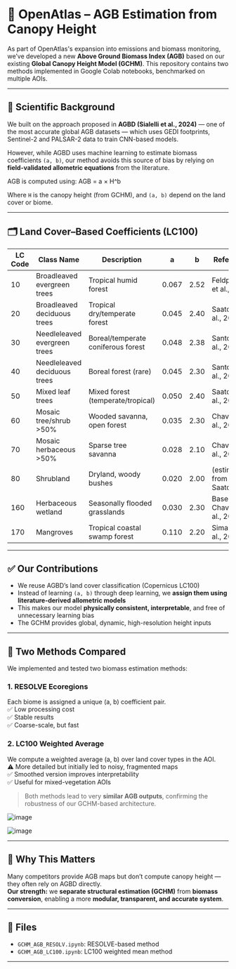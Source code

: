 # 🌳 OpenAtlas – AGB Estimation from Canopy Height

As part of OpenAtlas's expansion into emissions and biomass monitoring, we’ve developed a new **Above Ground Biomass Index (AGB)** based on our existing **Global Canopy Height Model (GCHM)**. This repository contains two methods implemented in Google Colab notebooks, benchmarked on multiple AOIs.

---

## 🧠 Scientific Background

We built on the approach proposed in **AGBD (Sialelli et al., 2024)** — one of the most accurate global AGB datasets — which uses GEDI footprints, Sentinel-2 and PALSAR-2 data to train CNN-based models.

However, while AGBD uses machine learning to estimate biomass coefficients `(a, b)`, our method avoids this source of bias by relying on **field-validated allometric equations** from the literature.

AGB is computed using: AGB = a × H^b

Where `H` is the canopy height (from GCHM), and `(a, b)` depend on the land cover or biome.

---

## 🗂️ Land Cover–Based Coefficients (LC100)

| LC Code | Class Name                           | Description                             | a      | b    | Reference                      |
|---------|---------------------------------------|-----------------------------------------|--------|------|-------------------------------|
| 10      | Broadleaved evergreen trees           | Tropical humid forest                   | 0.067  | 2.52 | Feldpausch et al., 2012       |
| 20      | Broadleaved deciduous trees           | Tropical dry/temperate forest           | 0.045  | 2.40 | Saatchi et al., 2011          |
| 30      | Needleleaved evergreen trees          | Boreal/temperate coniferous forest      | 0.048  | 2.38 | Santoro et al., 2011          |
| 40      | Needleleaved deciduous trees          | Boreal forest (rare)                    | 0.045  | 2.30 | Santoro et al., 2011          |
| 50      | Mixed leaf trees                      | Mixed forest (temperate/tropical)       | 0.050  | 2.40 | Saatchi et al., 2011          |
| 60      | Mosaic tree/shrub >50%                | Wooded savanna, open forest             | 0.035  | 2.30 | Chave et al., 2005            |
| 70      | Mosaic herbaceous >50%                | Sparse tree savanna                     | 0.028  | 2.10 | Chave et al., 2005            |
| 80      | Shrubland                             | Dryland, woody bushes                   | 0.020  | 2.00 | (estimated from Saatchi)      |
| 160     | Herbaceous wetland                    | Seasonally flooded grasslands           | 0.030  | 2.30 | Based on Chave et al., 2005   |
| 170     | Mangroves                             | Tropical coastal swamp forest           | 0.110  | 2.20 | Simard et al., 2019           |

---

## ✅ Our Contributions

- We reuse AGBD’s land cover classification (Copernicus LC100)
- Instead of learning `(a, b)` through deep learning, we **assign them using literature-derived allometric models**
- This makes our model **physically consistent, interpretable**, and free of unnecessary learning bias
- The GCHM provides global, dynamic, high-resolution height inputs

---

## 🔀 Two Methods Compared

We implemented and tested two biomass estimation methods:

### 1. **RESOLVE Ecoregions**  
Each biome is assigned a unique (a, b) coefficient pair.  
✅ Low processing cost  
✅ Stable results  
✅ Coarse-scale, but fast

### 2. **LC100 Weighted Average**  
We compute a weighted average (a, b) over land cover types in the AOI.  
⚠️ More detailed but initially led to noisy, fragmented maps  
✅ Smoothed version improves interpretability  
✅ Useful for mixed-vegetation AOIs

> Both methods lead to very **similar AGB outputs**, confirming the robustness of our GCHM-based architecture.



![image](https://github.com/user-attachments/assets/da4cbb26-aafc-4331-9ea6-597e3e61269a)



![image](https://github.com/user-attachments/assets/4fb64fc6-74b0-4b0d-864d-e5a0f7f83d07)


---

## 💬 Why This Matters

Many competitors provide AGB maps but don’t compute canopy height — they often rely on AGBD directly.  
**Our strength:** we **separate structural estimation (GCHM)** from **biomass conversion**, enabling a more **modular, transparent, and accurate system**.

---


## 📁 Files 

- `GCHM_AGB_RESOLV.ipynb`: RESOLVE-based method
- `GCHM_AGB_LC100.ipynb`: LC100 weighted mean method


---




